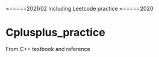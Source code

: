 ======2021/02
Including Leetcode practice
======2020
# Cplusplus_practice
From C++ textbook and reference

